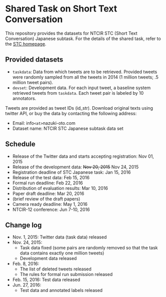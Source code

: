 # Shared Task on Short Text Conversation

This repository provides the datasets for NTCIR STC (Short Text Conversation)
Japanese subtask.  For the details of the shared task, refer to the
[STC homepage](http://ntcir12.noahlab.com.hk/stc.htm).

## Provided datasets

- `taskdata`: Data from which tweets are to be retrieved. 
  Provided tweets were randomly sampled from all the tweets in 2014
  (1 million tweets; .5 million tweet pairs).
- `devset`: Development data.  For each input tweet, a baseline system
  retrieved tweets from `taskdata`.  Each tweet pair is labeled by 10
  annotators.

Tweets are provided as tweet IDs (id_str).  Download original texts
using twitter API, or buy the data by contacting the following
address:

* Email: info`<at>`nazuki-oto.com
* Dataset name: NTCIR STC Japanese subtask data set

## Schedule

* Release of the Twitter data and starts accepting registration: Nov 01, 2015
* Release of the development data: ~~Nov 20, 2015~~ Nov 24, 2015
* Registration deadline of STC Japanese task: Jan 15, 2016
* Release of the test data: Feb 15, 2016
* Formal run deadline: Feb 22, 2016
* Distribution of evaluation results: Mar 10, 2016
* Paper draft deadline: Mar 20, 2016
* (brief review of the draft papers)
* Camera ready deadline: May 1, 2016
* NTCIR-12 conference: Jun 7-10, 2016

## Change log

* Nov. 1, 2015: Twitter data (task data) released
* Nov. 24, 2015:
  * Task data fixed (some pairs are randomly removed so that the task data
    contains exactly one million tweets)
  * Development data released
* Feb. 8, 2016:
  * The list of deleted tweets released
  * The rules for formal run submission released
* Feb. 15, 2016: Test data released
* Jun. 27, 2016:
  * Test data and annotated labels released

